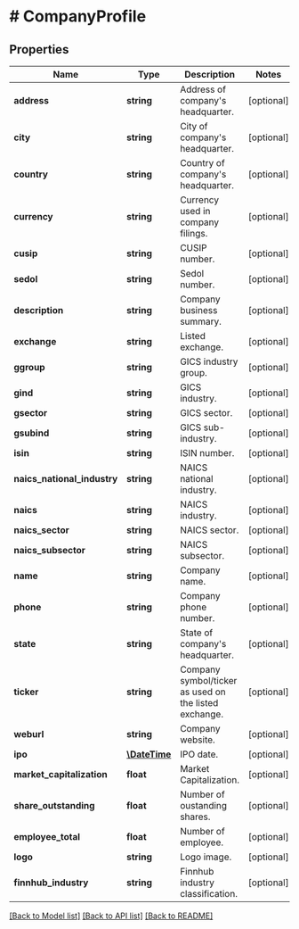 # # CompanyProfile

## Properties

Name | Type | Description | Notes
------------ | ------------- | ------------- | -------------
**address** | **string** | Address of company&#39;s headquarter. | [optional]
**city** | **string** | City of company&#39;s headquarter. | [optional]
**country** | **string** | Country of company&#39;s headquarter. | [optional]
**currency** | **string** | Currency used in company filings. | [optional]
**cusip** | **string** | CUSIP number. | [optional]
**sedol** | **string** | Sedol number. | [optional]
**description** | **string** | Company business summary. | [optional]
**exchange** | **string** | Listed exchange. | [optional]
**ggroup** | **string** | GICS industry group. | [optional]
**gind** | **string** | GICS industry. | [optional]
**gsector** | **string** | GICS sector. | [optional]
**gsubind** | **string** | GICS sub-industry. | [optional]
**isin** | **string** | ISIN number. | [optional]
**naics_national_industry** | **string** | NAICS national industry. | [optional]
**naics** | **string** | NAICS industry. | [optional]
**naics_sector** | **string** | NAICS sector. | [optional]
**naics_subsector** | **string** | NAICS subsector. | [optional]
**name** | **string** | Company name. | [optional]
**phone** | **string** | Company phone number. | [optional]
**state** | **string** | State of company&#39;s headquarter. | [optional]
**ticker** | **string** | Company symbol/ticker as used on the listed exchange. | [optional]
**weburl** | **string** | Company website. | [optional]
**ipo** | [**\DateTime**](\DateTime.md) | IPO date. | [optional]
**market_capitalization** | **float** | Market Capitalization. | [optional]
**share_outstanding** | **float** | Number of oustanding shares. | [optional]
**employee_total** | **float** | Number of employee. | [optional]
**logo** | **string** | Logo image. | [optional]
**finnhub_industry** | **string** | Finnhub industry classification. | [optional]

[[Back to Model list]](../../README.md#models) [[Back to API list]](../../README.md#endpoints) [[Back to README]](../../README.md)

